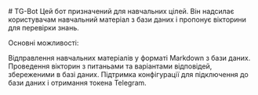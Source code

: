 #   T G - B o t 
 
 Цей бот призначений для навчальних цілей. Він надсилає користувачам навчальний матеріал з бази даних і пропонує вікторини для перевірки знань.

Основні можливості:

Відправлення навчальних матеріалів у форматі Markdown з бази даних.
Проведення вікторин з питаньами та варіантами відповідей, збереженими в базі даних.
Підтримка конфігурації для підключення до бази даних і отримання токена Telegram.
